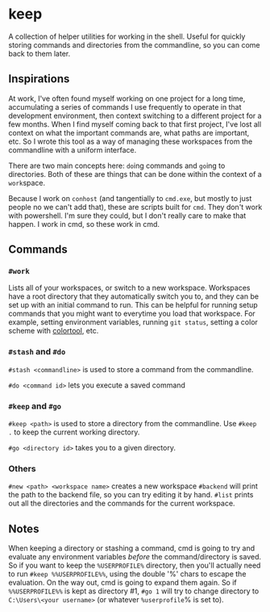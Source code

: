 # keep

  A collection of helper utilities for working in the shell. Useful for quickly
    storing commands and directories from the commandline, so you can come back
    to them later.

## Inspirations

At work, I've often found myself working on one project for a long time,
  accumulating a series of commands I use frequently to operate in that
  development environment, then context switching to a different project for a
  few months. When I find myself coming back to that first project, I've lost
  all context on what the important commands are, what paths are important,
  etc.
So I wrote this tool as a way of managing these workspaces from the
  commandline with a uniform interface.

There are two main concepts here: `do`ing commands and `go`ing to directories.
Both of these are things that can be done within the context of a `work`space.

Because I work on `conhost` (and tangentially to `cmd.exe`, but mostly to
 just people no we can't add that), these are scripts built for `cmd`. They
 don't work with powershell. I'm sure they could, but I don't really care to
 make that happen. I work in cmd, so these work in cmd.

## Commands

### `#work`

Lists all of your workspaces, or switch to a new workspace.
Workspaces have a root directory that they automatically switch you to, and
  they can be set up with an initial command to run. This can be helpful for
  running setup commands that you might want to everytime you load that
  workspace.
For example, setting environment variables, running `git status`, setting a
  color scheme with [colortool](www.github.com/microsoft/console), etc.

### `#stash` and `#do`

`#stash <commandline>` is used to store a command from the commandline.

`#do <command id>` lets you execute a saved command

### `#keep` and `#go`

`#keep <path>` is used to store a directory from the commandline.
  Use `#keep .` to keep the current working directory.

`#go <directory id>` takes you to a given directory.

### Others

`#new <path> <workspace name>` creates a new workspace
`#backend` will print the path to the backend file, so you can try editing it
  by hand.
`#list` prints out all the directories and the commands for the current
  workspace.


## Notes

When keeping a directory or stashing a command, cmd is going to try and
  evaluate any environment variables _before_ the command/directory is saved.
So if you want to keep the `%USERPROFILE%` directory, then you'll actually
  need to run `#keep %%USERPROFILE%%`, using the double '%' chars to escape
  the evaluation.
On the way out, cmd is going to expand them again.
So if `%%USERPROFILE%%` is kept as directory #1, `#go 1` will try to change
  directory to `C:\Users\<your username>` (or whatever `%userprofile`% is set
  to).

